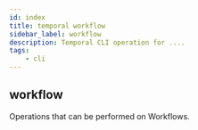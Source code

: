 ```yaml
---
id: index
title: temporal workflow
sidebar_label: workflow
description: Temporal CLI operation for ....
tags:
	- cli
---
```


## workflow

Operations that can be performed on Workflows.

